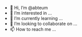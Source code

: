 - 👋 Hi, I’m @abteum
- 👀 I’m interested in ...
- 🌱 I’m currently learning ...
- 💞️ I’m looking to collaborate on ...
- 📫 How to reach me ...

<!---
abteum/abteum is a ✨ special ✨ repository because its `README.md` (this file) appears on your GitHub profile.
You can click the Preview link to take a look at your changes.
--->
